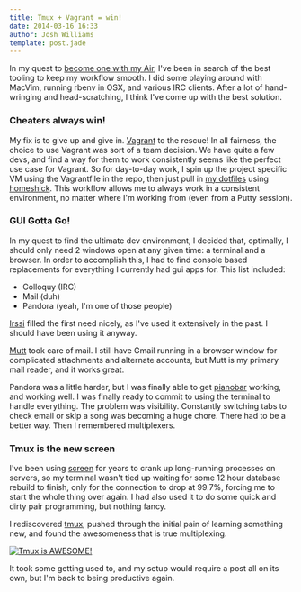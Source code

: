 ```yaml
---
title: Tmux + Vagrant = win!
date: 2014-03-16 16:33
author: Josh Williams
template: post.jade
---
```

In my quest to [become one with my Air](../02/adapting-to-mac/), I've been in
search of the best tooling to keep my workflow smooth.  I did some playing
around with MacVim, running rbenv in OSX, and various IRC clients.  After
a lot of hand-wringing and head-scratching, I think I've come up with the
best solution.

### Cheaters always win!

My fix is to give up and give in.  [Vagrant](https://www.vagrantup.com/) to
the rescue!  In all fairness, the choice to use Vagrant was sort of a team
decision.  We have quite a few devs, and find a way for them to work
consistently seems like the perfect use case for Vagrant.  So for
day-to-day work, I spin up the project specific VM using the Vagrantfile in
the repo, then just pull in [my dotfiles](https://github.com/t3hpr1m3/dotfiles)
using [homeshick](https://github.com/andsens/homeshick).  This workflow
allows me to always work in a consistent environment, no matter where I'm
working from (even from a Putty session).

<!--more-->

### GUI Gotta Go!

In my quest to find the ultimate dev environment, I decided that, optimally,
I should only need 2 windows open at any given time: a terminal and a browser.
In order to accomplish this, I had to find console based replacements for
everything I currently had gui apps for.  This list included:

* Colloquy (IRC)
* Mail (duh)
* Pandora (yeah, I'm one of those people)

[Irssi](http://irssi.org/) filled the first need nicely, as I've used it
extensively in the past.  I should have been using it anyway.

[Mutt](http://www.mutt.org/) took care of mail.  I still have Gmail running
in a browser window for complicated attachments and alternate accounts, but
Mutt is my primary mail reader, and it works great.

Pandora was a little harder, but I was finally able to get
[pianobar](http://6xq.net/projects/pianobar/) working, and working well.  I was
finally ready to commit to using the terminal to handle everything.  The
problem was visibility.  Constantly switching tabs to check email or skip a
song was becoming a huge chore.  There had to be a better way.  Then I remembered
multiplexers.

### Tmux is the new screen

I've been using [screen](http://www.gnu.org/software/screen/) for years to
crank up long-running processes on servers, so my terminal wasn't tied up 
waiting for some 12 hour database rebuild to finish, only for the connection
to drop at 99.7%, forcing me to start the whole thing over again.  I had also
used it to do some quick and dirty pair programming, but nothing fancy.

I rediscovered [tmux](http://tmux.sourceforge.net/), pushed through the initial
pain of learning something new, and found the awesomeness that is true
multiplexing.

[![Tmux is AWESOME!](http://i.imgur.com/4helvtT.png)](http://i.imgur.com/4helvtT.png)

It took some getting used to, and my setup would require a post all on its own,
but I'm back to being productive again.

